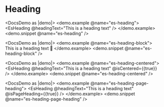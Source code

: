 # Heading

<DocsDemo as |demo|>
  <demo.example @name="es-heading">
    <EsHeading @headingText="This is a heading text" />
  </demo.example>
  <demo.snippet @name="es-heading" />
</DocsDemo>

<DocsDemo as |demo|>
  <demo.example @name="es-heading-block">
    <EsHeading>
      This is a heading text <span>🐹</span>
    </EsHeading>
  </demo.example>
  <demo.snippet @name="es-heading-block" />
</DocsDemo>

<DocsDemo as |demo|>
  <demo.example @name="es-heading-centered">
    <EsHeading @headingText="This is a heading text" @isCentered={{true}} />
  </demo.example>
  <demo.snippet @name="es-heading-centered" />
</DocsDemo>

<DocsDemo as |demo|>
  <demo.example @name="es-heading-page-heading">
    <EsHeading @headingText="This is a heading text" @isPageHeading={{true}} />
  </demo.example>
  <demo.snippet @name="es-heading-page-heading" />
</DocsDemo>

<DocsNote />
